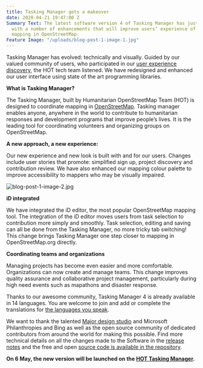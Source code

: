 ```yaml
---
title: Tasking Manager gets a makeover
date: 2020-04-21 19:47:00 Z
Summary Text: The latest software version 4 of Tasking Manager has just been released
  with a number of enhancements that will improve users’ experience of collaborative
  mapping in OpenStreetMap.
Feature Image: "/uploads/blog-post-1-image-1.jpg"
---
```


Tasking Manager has evolved: technically and visually. Guided by our valued community of users, who participated in our [user experience discovery](https://www.hotosm.org/updates/tasking-manager-design-discovery/), the HOT tech team listened. We have redesigned and enhanced our user interface using state of the art programming libraries.

**What is Tasking Manager?**

The Tasking Manager, built by Humanitarian OpenStreetMap Team (HOT) is designed to coordinate mapping in [OpenStreetMap](https://openstreetmap.org). Tasking manager enables anyone, anywhere in the world to contribute to humanitarian responses and development programs that improve people’s lives. It is the leading tool for coordinating volunteers and organizing groups on OpenStreetMap.

**A new approach, a new experience:**

Our new experience and new look is built with and for our users. Changes include user stories that promote: simplified sign up, project discovery and contribution review. We have also enhanced our mapping colour palette to improve accessibility to mappers who may be visually impaired.

![blog-post-1-image-2.jpg](/uploads/blog-post-1-image-2.jpg)

**iD integrated**

We have integrated the iD editor, the most popular OpenStreetMap mapping tool. The integration of the iD editor moves users from task selection to contribution more simply and smoothly. Task selection, editing and saving can all be done from the Tasking Manager, no more tricky tab switching! This change brings Tasking Manager one step closer to mapping in OpenStreetMap.org directly.

**Coordinating teams and organizations**

Managing projects has become even easier and more comfortable. Organizations can now create and manage teams. This change improves quality assurance and collaborative project management, particularly during high need events such as mapathons and disaster response.

Thanks to our awesome community, Tasking Manager 4 is already available in 14 languages. You are welcome to join and add or complete the translations for [the languages you speak](https://github.com/hotosm/tasking-manager/blob/deployment/redesign-tasking-manager/docs/contributing-translation.md).

We want to thank the talented [Major design studio](http://wegomajor.com/) and Microsoft Philanthropies and Bing  as well as the open source community of dedicated contributors from around the world for making this possible. Find more technical details on all the changes made to the Software in the [release notes](https://github.com/hotosm/tasking-manager/releases/tag/v4.0.0) and the free and open [source code is available in the repository](https://github.com/hotosm/tasking-manager).

**On 6 May, the new version will be launched on the [HOT Tasking Manager](https://tasks.hotosm.org).**